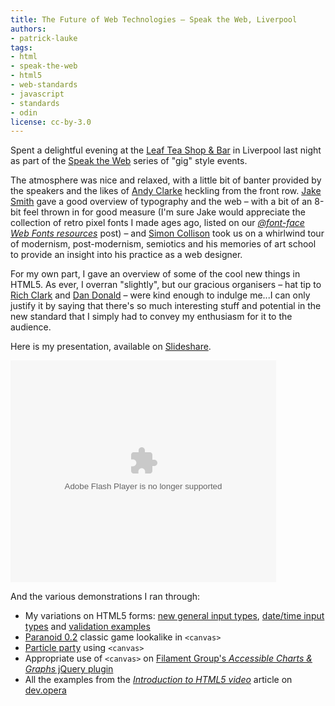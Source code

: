 ```yaml
---
title: The Future of Web Technologies — Speak the Web, Liverpool
authors:
- patrick-lauke
tags:
- html
- speak-the-web
- html5
- web-standards
- javascript
- standards
- odin
license: cc-by-3.0
---
```


<p>Spent a delightful evening at the <a href="http://www.thisisleaf.co.uk/">Leaf Tea Shop &amp; Bar</a> in Liverpool last night as part of the <a href="http://speaktheweb.org/">Speak the Web</a> series of &quot;gig&quot; style events.</p>
<p>The atmosphere was nice and relaxed, with a little bit of banter provided by the speakers and the likes of <a href="http://www.stuffandnonsense.co.uk/">Andy Clarke</a> heckling from the front row. <a href="http://www.systemerror.co.uk/">Jake Smith</a> gave a good overview of typography and the web – with a bit of an 8-bit feel thrown in for good measure (I&#39;m sure Jake would appreciate the collection of retro pixel fonts I made ages ago, listed on our <a href="http://my.opera.com/ODIN/blog/font-face-web-fonts-resources"><cite>@font-face Web Fonts resources</cite></a> post) – and <a href="http://colly.com/">Simon Collison</a> took us on a whirlwind tour of modernism, post-modernism, semiotics and his memories of art school to provide an insight into his practice as a web designer.</p>
<p>For my own part, I gave an overview of some of the cool new things in HTML5. As ever, I overran &quot;slightly&quot;, but our gracious organisers – hat tip to <a href="http://richclarkdesign.com/">Rich Clark</a> and <a href="http://hereinthehive.com/">Dan Donald</a> – were kind enough to indulge me...I can only justify it by saying that there&#39;s so much interesting stuff and potential in the new standard that I simply had to convey my enthusiasm for it to the audience.</p>
<p>Here is my presentation, available on <a href="http://www.slideshare.net/redux/speak-the-web-15022010">Slideshare</a>.</p>
<object width="425" height="355"><param name="movie" value="http://static.slidesharecdn.com/swf/ssplayer2.swf?doc=speaktheweb15-02-2010-100215074929-phpapp02&amp;stripped_title=speak-the-web-15022010" /><param name="allowFullScreen" value="true" /><param name="allowScriptAccess" value="never" /><embed src="http://static.slidesharecdn.com/swf/ssplayer2.swf?doc=speaktheweb15-02-2010-100215074929-phpapp02&amp;stripped_title=speak-the-web-15022010" type="application/x-shockwave-flash" allowfullscreen="true" width="425" height="355" allowscriptaccess="never" /></object>
<p>And the various demonstrations I ran through:</p>
<ul>
<li>My variations on HTML5 forms: <a href="http://people.opera.com/patrickl/experiments/forms/newtypes">new general input types</a>, <a href="http://people.opera.com/patrickl/experiments/forms/date-time">date/time input types</a> and <a href="http://people.opera.com/patrickl/experiments/forms/validation">validation examples</a></li>
<li><a href="http://www.splintered.co.uk/experiments/archives/paranoid_0.2/">Paranoid 0.2</a> classic game lookalike in <code>&lt;canvas&gt;</code></li>
<li><a href="http://people.opera.com/patrickl/experiments/canvas/particle/2/">Particle party</a> using <code>&lt;canvas&gt;</code></li>
<li>Appropriate use of <code>&lt;canvas&gt;</code> on <a href="http://www.filamentgroup.com/lab/jquery_visualize_plugin_accessible_charts_graphs_from_tables_html5_canvas/">Filament Group&#39;s <cite>Accessible Charts &amp; Graphs</cite> jQuery plugin</a></li>
<li>All the examples from the <a href="https://dev.opera.com/articles/view/introduction-html5-video/"><cite>Introduction to HTML5 video</cite></a> article on <a href="https://dev.opera.com">dev.opera</a></li>
</ul>
